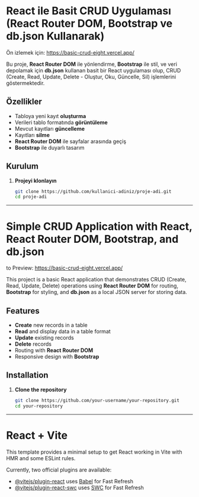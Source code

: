 # React ile Basit CRUD Uygulaması (React Router DOM, Bootstrap ve db.json Kullanarak)

Ön izlemek için: https://basic-crud-eight.vercel.app/

Bu proje, **React Router DOM** ile yönlendirme, **Bootstrap** ile stil, ve veri depolamak için **db.json** kullanan basit bir React uygulaması olup, CRUD (Create, Read, Update, Delete - Oluştur, Oku, Güncelle, Sil) işlemlerini göstermektedir.

## Özellikler

- Tabloya yeni kayıt **oluşturma**
- Verileri tablo formatında **görüntüleme**
- Mevcut kayıtları **güncelleme**
- Kayıtları **silme**
- **React Router DOM** ile sayfalar arasında geçiş
- **Bootstrap** ile duyarlı tasarım

## Kurulum

1. **Projeyi klonlayın**
   ```bash
   git clone https://github.com/kullanici-adiniz/proje-adi.git
   cd proje-adi
---------------------------------------------------------

# Simple CRUD Application with React, React Router DOM, Bootstrap, and db.json

to Preview: https://basic-crud-eight.vercel.app/

This project is a basic React application that demonstrates CRUD (Create, Read, Update, Delete) operations using **React Router DOM** for routing, **Bootstrap** for styling, and **db.json** as a local JSON server for storing data.

## Features

- **Create** new records in a table
- **Read** and display data in a table format
- **Update** existing records
- **Delete** records
- Routing with **React Router DOM**
- Responsive design with **Bootstrap**

## Installation

1. **Clone the repository**
   ```bash
   git clone https://github.com/your-username/your-repository.git
   cd your-repository

---------------------------------------------------------
# React + Vite
This template provides a minimal setup to get React working in Vite with HMR and some ESLint rules.

Currently, two official plugins are available:

- [@vitejs/plugin-react](https://github.com/vitejs/vite-plugin-react/blob/main/packages/plugin-react/README.md) uses [Babel](https://babeljs.io/) for Fast Refresh
- [@vitejs/plugin-react-swc](https://github.com/vitejs/vite-plugin-react-swc) uses [SWC](https://swc.rs/) for Fast Refresh
